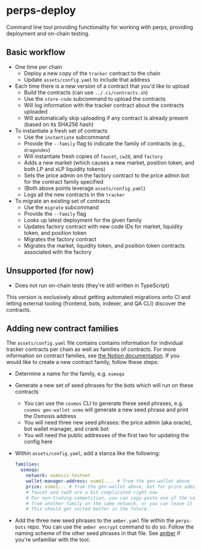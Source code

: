 # perps-deploy

Command line tool providing functionality for working with perps, providing deployment and on-chain testing.

## Basic workflow

* One time per chain
    * Deploy a new copy of the `tracker` contract to the chain
    * Update `assets/config.yaml` to include that address
* Each time there is a new version of a contract that you'd like to upload
    * Build the contracts (can use `../.ci/contracts.sh`)
    * Use the `store-code` subcommand to upload the contracts
    * Will log information with the tracker contract about the contracts uploaded
    * Will automatically skip uploading if any contract is already present (based on its SHA256 hash)
* To instantiate a fresh set of contracts
    * Use the `instantiate` subcommand
    * Provide the `--family` flag to indicate the family of contracts (e.g., `dragondev`)
    * Will instantiate fresh copies of `faucet`, `cw20`, and `factory`
    * Adds a new market (which causes a new market, position token, and both LP and xLP liquidity tokens)
    * Sets the price admin on the factory contract to the price admin bot for the contract family specified
    * (Both above points leverage `assets/config.yaml`)
    * Logs all the new contracts in the `tracker`
* To migrate an existing set of contracts
    * Use the `migrate` subcommand
    * Provide the `--family` flag
    * Looks up latest deployment for the given family
    * Updates factory contract with new code IDs for market, liquidity token, and position token
    * Migrates the factory contract
    * Migrates the market, liquidity token, and position token contracts associated with the factory

## Unsupported (for now)

* Does not run on-chain tests (they're still written in TypeScript)

This version is exclusively about getting automated migrations onto CI and
letting external tooling (frontend, bots, indexer, and QA CLI) discover the
contracts.

## Adding new contract families

The `assets/config.yaml` file contains contains information for individual tracker contracts per chain as well as families of contracts. For more information on contract families, see [the Notion documentation](https://www.notion.so/levana-protocol/Perps-Environments-23a8906c16004c52b1b8ccfc09392ed3). If you would like to create a new contract family, follow these steps:

* Determine a name for the family, e.g. `osmoqa`
* Generate a new set of seed phrases for the bots which will run on these contracts
    * You can use the `cosmos` CLI to generate these seed phrases, e.g. `cosmos gen-wallet osmo` will generate a new seed phrase and print the Osmosis address
    * You will need three new seed phrases: the price admin (aka oracle), bot wallet manager, and crank bot
    * You will need the public addresses of the first two for updating the config here
*   Within `assets/config.yaml`, add a stanza like the following:

    ```yaml
    families:
      osmoqa:
        network: osmosis-testnet
        wallet-manager-address: osmo1.... # from the gen-wallet above
        price: osmo1... # from the gen-wallet above, but for price admin
        # faucet and cw20 are a bit complicated right now
        # For non-trading-competition, you can copy-paste one of the values
        # from another family on the same network, or you can leave it blank.
        # This should get sorted better in the future.
    ```

* Add the three new seed phrases to the `amber.yaml` file within the `perps-bots` repo. You can use the `amber encrypt` command to do so. Follow the naming scheme of the other seed phrases in that file. See [amber](https://github.com/fpco/amber) if you're unfamiliar with the tool.
